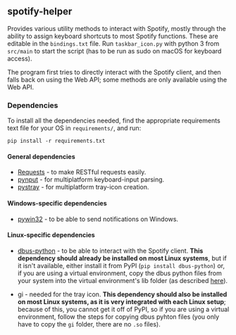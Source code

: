 ## spotify-helper
Provides various utility methods to interact with Spotify, mostly through the ability to assign keyboard shortcuts to most Spotify functions. These are editable in the `bindings.txt` file. Run `taskbar_icon.py` with python 3 from `src/main` to start the script (has to be run as sudo on macOS for keyboard access).

The program first tries to directly interact with the Spotify client, and then falls back on using the Web API; some methods are only available using the Web API.


### Dependencies

To install all the dependencies needed, find the appropriate requirements text file for your OS in `requirements/`, and run:

`pip install -r requirements.txt`


#### General dependencies

- [Requests](http://docs.python-requests.org/en/master/) - to make RESTful requests easily.
- [pynput](https://pythonhosted.org/pynput/) - for multiplatform keyboard-input parsing.
- [pystray](https://pypi.org/project/pystray/) - for multiplatform tray-icon creation.

#### Windows-specific dependencies

- [pywin32](https://pypi.python.org/pypi/pywin32) - to be able to send notifications on Windows.

#### Linux-specific dependencies

- [dbus-python](https://pypi.org/project/dbus-python) - to be able to interact with the Spotify client. **This dependency should already be installed on most Linux systems**, but if it isn't available, either install it from PyPI (`pip install dbus-python`) or, if you are using a virtual environment, copy the dbus python files from your system into the virtual environment's lib folder (as described [here](https://stackoverflow.com/a/23237728)).

- gi - needed for the tray icon. **This dependency should also be installed on most Linux systems, as it is very integrated with each Linux setup**; because of this, you cannot get it off of PyPI, so if you are using a virtual environment, follow the steps for copying dbus pyhton files (you only have to copy the `gi` folder, there are no `.so` files).
